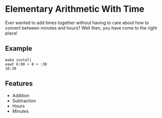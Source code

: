 # Elementary Arithmetic With Time

Ever wanted to add times together without having to care about how to convert between minutes and hours?
Well then, you have come to the right place!

## Example

```
make install
eawt 8:00 + 8 + :30
16:30
```

## Features
* Addition
* Subtraction
* Hours
* Minutes
